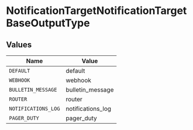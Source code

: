 # NotificationTargetNotificationTargetBaseOutputType


## Values

| Name                | Value               |
| ------------------- | ------------------- |
| `DEFAULT`           | default             |
| `WEBHOOK`           | webhook             |
| `BULLETIN_MESSAGE`  | bulletin_message    |
| `ROUTER`            | router              |
| `NOTIFICATIONS_LOG` | notifications_log   |
| `PAGER_DUTY`        | pager_duty          |